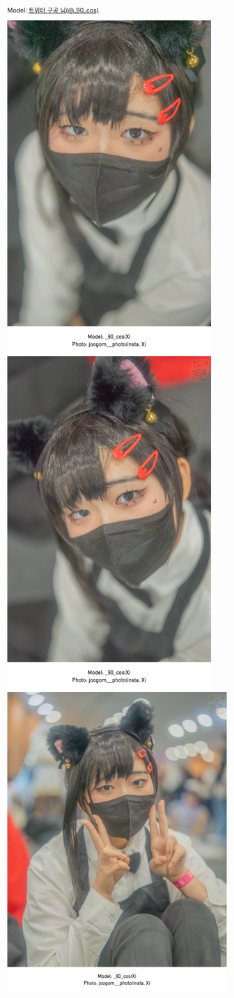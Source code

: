 ﻿---
dddd: 2023.12.17 서코
nickname: 구공
sns_type: x
sns_id: _90_cos
---

<a name="_90_cos"></a>
Model: <a href="https://x.com/_90_cos" target="_blank">트위터 구공 님(@_90_cos)</a>

![DSC10224.jpg](/assets/img/2023/12-17/DSC10224.jpg)
![DSC10225.jpg](/assets/img/2023/12-17/DSC10225.jpg)
![DSC10229.jpg](/assets/img/2023/12-17/DSC10229.jpg)
